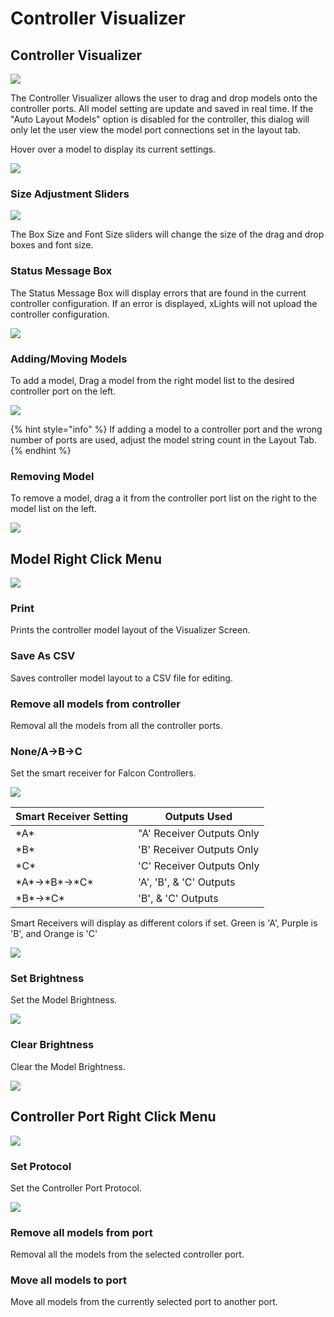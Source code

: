 # Controller Visualizer

## Controller Visualizer

![](<../../../.gitbook/assets/image (74).png>)

The Controller Visualizer allows the user to drag and drop models onto the controller ports. All model setting are update and saved in real time. If the "Auto Layout Models" option is disabled for the controller, this dialog will only let the user view the model port connections set in the layout tab.

Hover over a model to display its current settings.

![](<../../../.gitbook/assets/image (122).png>)

### Size Adjustment Sliders

![](<../../../.gitbook/assets/image (243).png>)

The Box Size and Font Size sliders will change the size of the drag and drop boxes and font size.

### Status Message Box

The Status Message Box will display errors that are found in the current controller configuration. If an error is displayed, xLights will not upload the controller configuration.

![](<../../../.gitbook/assets/image (69).png>)

### Adding/Moving Models

To add a model, Drag a model from the right model list to the desired controller port on the left.

![](../../../.gitbook/assets/visulalizer.gif)

{% hint style="info" %}
If adding a model to a controller port and the wrong number of ports are used, adjust the model string count in the Layout Tab.
{% endhint %}

### Removing Model

To remove a model, drag a it from the controller port list on the right to the model list on the left.

![](../../../.gitbook/assets/visulalizerremove.gif)

## Model Right Click Menu

![](<../../../.gitbook/assets/image (770).png>)

### Print

Prints the controller model layout of the Visualizer Screen.&#x20;

### Save As CSV

Saves controller model layout to a CSV file for editing.

### Remove all models from controller

Removal all the models from all the controller ports.

### None/A->B->C

Set the smart receiver for Falcon Controllers.

![](<../../../.gitbook/assets/image (208).png>)

| Smart Receiver Setting | Outputs Used              |
| ---------------------- | ------------------------- |
| \*A\*                  | "A' Receiver Outputs Only |
| \*B\*                  | 'B' Receiver Outputs Only |
| \*C\*                  | 'C' Receiver Outputs Only |
| \*A\*->\*B\*->\*C\*    | 'A', 'B', & 'C' Outputs   |
| \*B\*->\*C\*           | 'B', & 'C' Outputs        |

Smart Receivers will display as different colors if set. Green is 'A', Purple is 'B', and Orange is 'C'

![](<../../../.gitbook/assets/image (321).png>)

### Set Brightness

Set the Model Brightness.

![](<../../../.gitbook/assets/image (221).png>)

### Clear Brightness

Clear the Model Brightness.

![](<../../../.gitbook/assets/image (461).png>)

## Controller Port Right Click Menu

![](<../../../.gitbook/assets/image (497).png>)

### Set Protocol

Set the Controller Port Protocol.

![](<../../../.gitbook/assets/image (199).png>)

### Remove all models from port

Removal all the models from the selected controller port.

### Move all models to port

Move all models from the currently selected port to another port.

